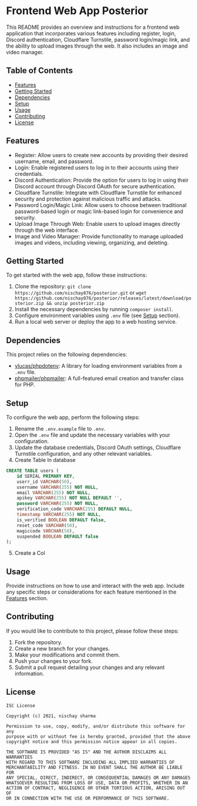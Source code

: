 # Frontend Web App Posterior

This README provides an overview and instructions for a frontend web application that incorporates various features including register, login, Discord authentication, Cloudflare Turnstile, password login/magic link, and the ability to upload images through the web. It also includes an image and video manager.

## Table of Contents

- [Features](#features)
- [Getting Started](#getting-started)
- [Dependencies](#dependencies)
- [Setup](#setup)
- [Usage](#usage)
- [Contributing](#contributing)
- [License](#license)

## Features

- Register: Allow users to create new accounts by providing their desired username, email, and password.
- Login: Enable registered users to log in to their accounts using their credentials.
- Discord Authentication: Provide the option for users to log in using their Discord account through Discord OAuth for secure authentication.
- Cloudflare Turnstile: Integrate with Cloudflare Turnstile for enhanced security and protection against malicious traffic and attacks.
- Password Login/Magic Link: Allow users to choose between traditional password-based login or magic link-based login for convenience and security.
- Upload Image Through Web: Enable users to upload images directly through the web interface.
- Image and Video Manager: Provide functionality to manage uploaded images and videos, including viewing, organizing, and deleting.

## Getting Started

To get started with the web app, follow these instructions:

1. Clone the repository: `git clone https://github.com/nischay876/posterior.git` or `wget https://github.com/nischay876/posterior/releases/latest/download/posterior.zip && unzip posterior.zip`
2. Install the necessary dependencies by running `composer install`.
3. Configure environment variables using `.env` file (see [Setup](#setup) section).
4. Run a local web server or deploy the app to a web hosting service.

## Dependencies

This project relies on the following dependencies:

- [vlucas/phpdotenv](https://github.com/vlucas/phpdotenv): A library for loading environment variables from a `.env` file.
- [phpmailer/phpmailer](https://github.com/PHPMailer/PHPMailer): A full-featured email creation and transfer class for PHP.

## Setup

To configure the web app, perform the following steps:

1. Rename the `.env.example` file to `.env`.
2. Open the `.env` file and update the necessary variables with your configuration.
3. Update the database credentials, Discord OAuth settings, Cloudflare Turnstile configuration, and any other relevant variables.
4. Create Table In database
```sql
CREATE TABLE users (
    id SERIAL PRIMARY KEY,
    userr_id VARCHAR(50),
    username VARCHAR(255) NOT NULL,
    email VARCHAR(255) NOT NULL,
    apikey VARCHAR(255) NOT NULL DEFAULT '',
    password VARCHAR(255) NOT NULL,
    verification_code VARCHAR(255) DEFAULT NULL,
    timestamp VARCHAR(255) NOT NULL,
    is_verified BOOLEAN DEFAULT false,
    reset_code VARCHAR(50),
    magiccode VARCHAR(50),
    suspended BOOLEAN DEFAULT false
);
```
5. Create a Col


## Usage

Provide instructions on how to use and interact with the web app. Include any specific steps or considerations for each feature mentioned in the [Features](#features) section.

## Contributing

If you would like to contribute to this project, please follow these steps:

1. Fork the repository.
2. Create a new branch for your changes.
3. Make your modifications and commit them.
4. Push your changes to your fork.
5. Submit a pull request detailing your changes and any relevant information.

## License

```
ISC License

Copyright (c) 2021, nischay sharma

Permission to use, copy, modify, and/or distribute this software for any
purpose with or without fee is hereby granted, provided that the above
copyright notice and this permission notice appear in all copies.

THE SOFTWARE IS PROVIDED "AS IS" AND THE AUTHOR DISCLAIMS ALL WARRANTIES
WITH REGARD TO THIS SOFTWARE INCLUDING ALL IMPLIED WARRANTIES OF
MERCHANTABILITY AND FITNESS. IN NO EVENT SHALL THE AUTHOR BE LIABLE FOR
ANY SPECIAL, DIRECT, INDIRECT, OR CONSEQUENTIAL DAMAGES OR ANY DAMAGES
WHATSOEVER RESULTING FROM LOSS OF USE, DATA OR PROFITS, WHETHER IN AN
ACTION OF CONTRACT, NEGLIGENCE OR OTHER TORTIOUS ACTION, ARISING OUT OF
OR IN CONNECTION WITH THE USE OR PERFORMANCE OF THIS SOFTWARE.
```

